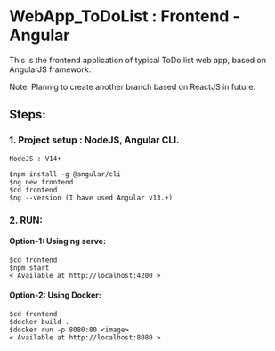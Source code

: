 # WebApp_ToDoList : Frontend - Angular

This is the frontend application of typical ToDo list web app, based on AngularJS framework. 

Note: Plannig to create another branch based on ReactJS in future.

## Steps:

### 1. Project setup : NodeJS, Angular CLI.
    NodeJS : V14+

    $npm install -g @angular/cli
    $ng new frontend
    $cd frontend
    $ng --version (I have used Angular v13.+)

### 2. RUN:

#### Option-1: Using ng serve:
    $cd frontend
    $npm start
    < Available at http://localhost:4200 >
    
#### Option-2: Using Docker:
    $cd frontend
    $docker build .
    $docker run -p 8080:80 <image>
    < Available at http://localhost:8080 >